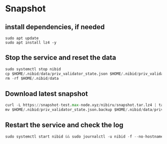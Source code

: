 # Snapshot
## install dependencies, if needed
```pyton
sudo apt update
sudo apt install lz4 -y
```
## Stop the service and reset the data
```python
sudo systemctl stop nibid
cp $HOME/.nibid/data/priv_validator_state.json $HOME/.nibid/priv_validator_state.json.backup
rm -rf $HOME/.nibid/data
```
## Download latest snapshot
```python
curl -L https://snapshot-test.max-node.xyz/nibiru/snapshot.tar.lz4 | tar -Ilz4 -xf - -C $HOME/.nibid
mv $HOME/.nibid/priv_validator_state.json.backup $HOME/.nibid/data/priv_validator_state.json
```
## Restart the service and check the log
```python
sudo systemctl start nibid && sudo journalctl -u nibid -f --no-hostname -o cat
```
